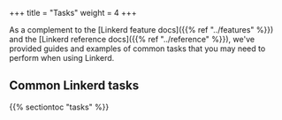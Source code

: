 +++
title = "Tasks"
weight = 4
+++

As a complement to the [Linkerd feature docs]({{% ref "../features" %}}) and
the [Linkerd reference docs]({{% ref "../reference" %}}), we've provided guides
and examples of common tasks that you may need to perform when using Linkerd.

## Common Linkerd tasks

{{% sectiontoc "tasks" %}}
